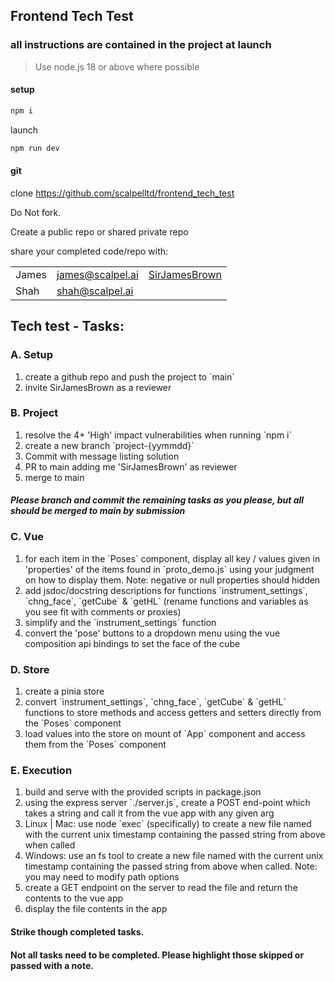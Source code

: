 ## Frontend Tech Test
### all instructions are contained in the project at launch

>Use node.js 18 or above where possible

#### setup
```bash
npm i
```
launch
```bash
npm run dev
```

#### git
clone https://github.com/scalpelltd/frontend_tech_test

Do Not fork. 

Create a public repo or shared private repo 

share your completed code/repo with:

| | | |
|-|-|-|
|James|james@scalpel.ai|[SirJamesBrown](https://github.com/SirJamesBrown)|
|Shah|shah@scalpel.ai|


## Tech test - Tasks:

  ### A. Setup
  <ol>
    <li>create a github repo and push the project to `main`</li>
    <li>invite SirJamesBrown as a reviewer</li>
  </ol>

  ### B. Project
  <ol>
    <li>resolve the 4+ 'High' impact vulnerabilities when running `npm i`</li>
    <li>create a new branch `project-{yymmdd}`</li>
    <li>Commit with message listing solution</li>
    <li>PR to main adding me 'SirJamesBrown' as reviewer</li>
    <li>merge to main</li>  
  </ol>

  #### <i>Please branch and commit the remaining tasks as you please, but all should be merged to main by submission</i>
  ### C. Vue
  <ol>
    <li>for each item in the `Poses` component, display all key / values given in 'properties' of the items found in `proto_demo.js` using your judgment on how to display them. Note: negative or null properties should hidden</li>
    <li>add jsdoc/docstring descriptions for functions `instrument_settings`, `chng_face`, `getCube` & `getHL` (rename functions and variables as you see fit with comments or proxies)</li>
    <li>simplify and the `instrument_settings` function</li>
    <li>convert the 'pose' buttons to a dropdown menu using the vue composition api bindings to set the face of the cube</li>
  </ol>

  ### D. Store
  <ol>
    <li>create a pinia store</li>
    <li>convert `instrument_settings`, `chng_face`, `getCube` & `getHL` functions to store methods and access getters and setters directly from the `Poses` component</li>
    <li>load values into the store on mount of `App` component and access them from the `Poses` component</li>
  </ol>

  ### E. Execution
  <ol>
    <li>build and serve with the provided scripts in package.json</li>
    <li>using the express server `./server.js`, create a POST end-point which takes a string and call it from the vue app with any given arg</li>
    <li>Linux | Mac: use node `exec` (specifically) to create a new file named with the current unix timestamp containing the passed string from above when called</li>
    <li>Windows: use an fs tool to create a new file named with the current unix timestamp containing the passed string from above when called. Note: you may need to modify path options</li>
    <li>create a GET endpoint on the server to read the file and return the contents to the vue app</li>
    <li>display the file contents in the app</li>
  </ol>


#### Strike though completed tasks.
#### Not all tasks need to be completed. Please highlight those skipped or passed with a note.